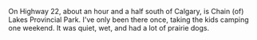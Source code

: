 On Highway 22, about an hour and a half south of Calgary, is Chain (of) Lakes Provincial Park. I've only been there once, taking the kids camping one weekend. It was quiet, wet, and had a lot of prairie dogs. 